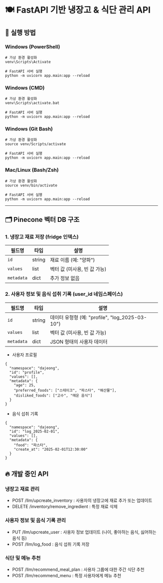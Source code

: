 # 🍽️ FastAPI 기반 냉장고 & 식단 관리 API

## 🚀 실행 방법
### Windows (PowerShell)
```
# 가상 환경 활성화
venv\Scripts\Activate

# FastAPI 서버 실행
python -m uvicorn app.main:app --reload

```

### Windows (CMD)
```
# 가상 환경 활성화
venv\Scripts\activate.bat

# FastAPI 서버 실행
python -m uvicorn app.main:app --reload
```

### Windows (Git Bash)
```
# 가상 환경 활성화
source venv/Scripts/activate

# FastAPI 서버 실행
python -m uvicorn app.main:app --reload
```

### Mac/Linux (Bash/Zsh)
```
# 가상 환경 활성화
source venv/bin/activate

# FastAPI 서버 실행
python -m uvicorn app.main:app --reload
```
---

## 🗂️ Pinecone 벡터 DB 구조
### 1. 냉장고 재료 저장 (fridge 인덱스)
| 필드명  | 타입    | 설명                      |
|---------|--------|-------------------------|
| `id`    | string | 재료 이름 (예: "양파")       |
| `values` | list  | 벡터 값 (미사용, 빈 값 가능) |
| `metadata` | dict | 추가 정보 없음               |

### 2. 사용자 정보 및 음식 섭취 기록 (user_id 네임스페이스)
| 필드명  | 타입    | 설명                      |
|---------|--------|-------------------------|
| `id`    | string | 데이터 유형형 (예: "profile", "log_2025-03-10") |
| `values` | list  | 벡터 값 (미사용, 빈 값 가능) |
| `metadata` | dict | JSON 형태의 사용자 데이터   |

- 사용자 프로필
```
{
  "namespace": "dajeong",
  "id": "profile",
  "values": [],
  "metadata": {
    "age": 25,
    "preferred_foods": ["스테이크", "파스타", "해산물"],
    "disliked_foods": ["고수", "매운 음식"]
  }
}

```
- 음식 섭취 기록
```
{
  "namespace": "dajeong",
  "id": "log_2025-02-01",
  "values": [],
  "metadata": {
    "food": "파스타",
    "create_at": "2025-02-01T12:30:00"
  }
}
```
## 🔥 개발 중인 API
### 냉장고 재료 관리
- POST /llm/upcreate_inventory : 사용자의 냉장고에 재료 추가 또는 업데이트
- DELETE /inventory/remove_ingredient : 특정 재료 삭제

### 사용자 정보 및 음식 기록 관리
- PUT /llm/upcreate_user : 사용자 정보 업데이트 (나이, 좋아하는 음식, 싫어하는 음식 등)
- POST /llm/log_food : 음식 섭취 기록 저장

### 식단 및 메뉴 추천
- POST /llm/recommend_meal_plan : 사용자 그룹에 대한 주간 식단 추천
- POST /llm/recommend_menu : 특정 사용자에게 메뉴 추천